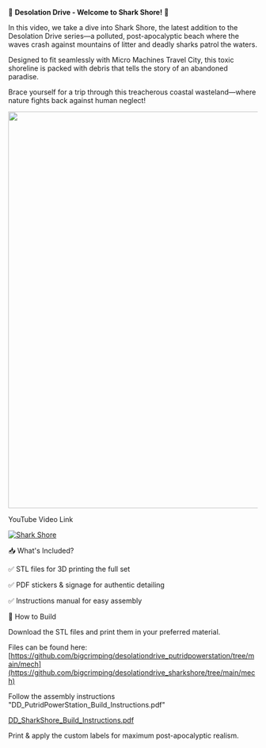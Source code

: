 🦈 **Desolation Drive - Welcome to Shark Shore!**  🌊

In this video, we take a dive into Shark Shore, the latest addition to the Desolation Drive series—a polluted, post-apocalyptic beach where the waves crash against mountains of litter and deadly sharks patrol the waters. 

Designed to fit seamlessly with Micro Machines Travel City, this toxic shoreline is packed with debris that tells the story of an abandoned paradise.

Brace yourself for a trip through this treacherous coastal wasteland—where nature fights back against human neglect!

<img src="https://github.com/user-attachments/assets/6c2533e7-52a2-4542-88b7-dea2ef486127" width="800">

YouTube Video Link

[![Shark Shore](https://img.youtube.com/vi/t10Xal90c0E/0.jpg)](https://www.youtube.com/watch?v=t10Xal90c0E)


📥 What's Included?

✅ STL files for 3D printing the full set

✅ PDF stickers & signage for authentic detailing

✅ Instructions manual for easy assembly


🔧 How to Build

Download the STL files and print them in your preferred material.

Files can be found here: [https://github.com/bigcrimping/desolationdrive_putridpowerstation/tree/main/mech](https://github.com/bigcrimping/desolationdrive_sharkshore/tree/main/mech)

Follow the assembly instructions "DD_PutridPowerStation_Build_Instructions.pdf"

[DD_SharkShore_Build_Instructions.pdf](https://github.com/user-attachments/files/19273793/DD_SharkShore_Build_Instructions.pdf)

Print & apply the custom labels for maximum post-apocalyptic realism.



